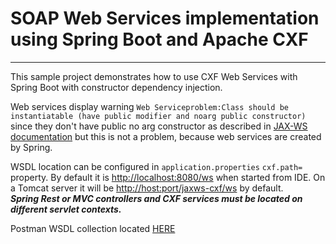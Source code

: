 # SOAP Web Services implementation using Spring Boot and Apache CXF

---
This sample project demonstrates how to use CXF Web Services with Spring Boot with constructor dependency injection.

Web services display warning `Web Serviceproblem:Class should be instantiatable (have public modifier and noarg public constructor)` since they don't have public no arg constructor as described in [JAX-WS documentation](https://docs.oracle.com/cd/E17802_01/webservices/webservices/docs/2.0/tutorial/doc/JAXWS3.html) but this is not a problem, because web services are created by Spring.

WSDL location can be configured in `application.properties` `cxf.path=` property. By default it is [http://localhost:8080/ws](http://localhost:8080/ws) when started from IDE. On a Tomcat server it will be [http://host:port/jaxws-cxf/ws]() by default.
<br>
___Spring Rest or MVC controllers and CXF services must be located on different servlet contexts.___

Postman WSDL collection located [HERE](WSDL.postman_collection.json)